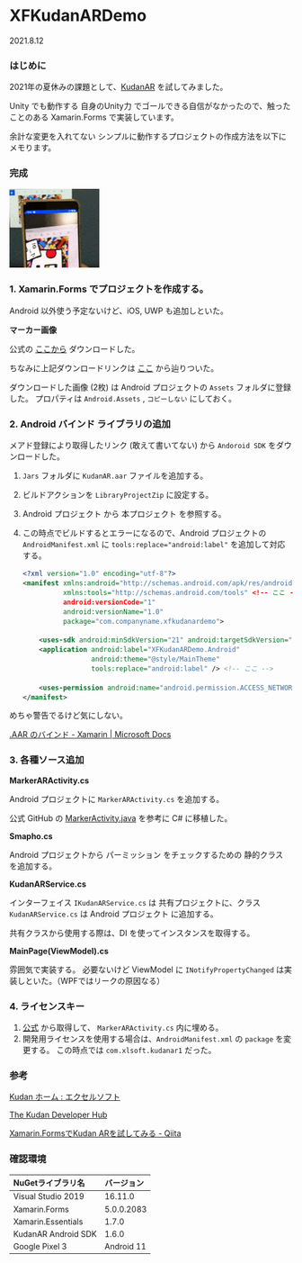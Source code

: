 # XFKudanARDemo

2021.8.12

### はじめに

2021年の夏休みの課題として、[KudanAR](https://www.xlsoft.com/jp/products/kudan/index.html) を試してみました。

Unity でも動作する 自身のUnity力 でゴールできる自信がなかったので、触ったことのある Xamarin.Forms で実装しています。

余計な変更を入れてない シンプルに動作するプロジェクトの作成方法を以下にメモります。



### 完成

![demo.gif](https://github.com/hsytkm/XFKudanARDemo/blob/master/demo.gif)



### 1. Xamarin.Forms でプロジェクトを作成する。

Android 以外使う予定ないけど、iOS, UWP も追加しといた。

**マーカー画像**

公式の [ここから](https://www.xlsoft.com/doc/kudan/files/2019/04/Kudan-Marker-Basics-Assets.zip) ダウンロードした。

ちなみに上記ダウンロードリンクは [ここ](https://www.xlsoft.com/doc/kudan/ja/android-marker-basics_jp/) から辿りついた。 

ダウンロードした画像 (2枚) は Android プロジェクトの `Assets` フォルダに登録した。 プロパティは `Android.Assets` , `コピーしない` にしておく。

### 2. Android バインド ライブラリの追加

メアド登録により取得したリンク (敢えて書いてない) から `Andoroid SDK` をダウンロードした。

1. `Jars` フォルダに `KudanAR.aar` ファイルを追加する。

2. ビルドアクションを `LibraryProjectZip` に設定する。

3. Android プロジェクト から 本プロジェクト を参照する。

4. この時点でビルドするとエラーになるので、Android プロジェクトの `AndroidManifest.xml` に `tools:replace="android:label"` を追加して対応する。

   ```xml
   <?xml version="1.0" encoding="utf-8"?>
   <manifest xmlns:android="http://schemas.android.com/apk/res/android"
             xmlns:tools="http://schemas.android.com/tools" <!-- ここ -->
             android:versionCode="1"
             android:versionName="1.0"
             package="com.companyname.xfkudanardemo">
   
       <uses-sdk android:minSdkVersion="21" android:targetSdkVersion="30" />
       <application android:label="XFKudanARDemo.Android"
                    android:theme="@style/MainTheme"
                    tools:replace="android:label" /> <!-- ここ -->
   
       <uses-permission android:name="android.permission.ACCESS_NETWORK_STATE" />
   </manifest>
   
   ```

めちゃ警告でるけど気にしない。

[.AAR のバインド - Xamarin | Microsoft Docs](https://docs.microsoft.com/ja-jp/xamarin/android/platform/binding-java-library/binding-an-aar)

### 3. 各種ソース追加

**MarkerARActivity.cs**

Android プロジェクトに `MarkerARActivity.cs` を追加する。

公式 GitHub の [MarkerActivity.java](https://github.com/XLsoft-Corporation/Public-Samples-Android/blob/master/app/src/main/java/com/xlsoft/publicsamples/MarkerActivity.java) を参考に C# に移植した。

**Smapho.cs**

Android プロジェクトから パーミッション をチェックするための 静的クラス  を追加する。

**KudanARService.cs**

インターフェイス `IKudanARService.cs` は 共有プロジェクトに、クラス `KudanARService.cs` は Android プロジェクト に追加する。

共有クラスから使用する際は、DI を使ってインスタンスを取得する。

**MainPage(ViewModel).cs**

雰囲気で実装する。 必要ないけど ViewModel に `INotifyPropertyChanged` は実装しといた。（WPFではリークの原因なる）

### 4. ライセンスキー

1. [公式](https://www.xlsoft.com/doc/kudan/ja/development-license-keys_jp/) から取得して、 `MarkerARActivity.cs` 内に埋める。
2. 開発用ライセンスを使用する場合は、`AndroidManifest.xml` の `package` を変更する。 この時点では `com.xlsoft.kudanar1` だった。

### 参考

[Kudan ホーム : エクセルソフト](https://www.xlsoft.com/jp/products/kudan/index.html)

[The Kudan Developer Hub](https://www.xlsoft.com/doc/kudan/ja/home_jp/)

[Xamarin.FormsでKudan ARを試してみる - Qiita](https://qiita.com/takapi_cs/items/581654f38ddb06a8e81c)

### 確認環境

| NuGetライブラリ名   | バージョン |
| :------------------ | :--------- |
| Visual Studio 2019  | 16.11.0    |
| Xamarin.Forms       | 5.0.0.2083 |
| Xamarin.Essentials  | 1.7.0      |
| KudanAR Android SDK | 1.6.0      |
| Google Pixel 3      | Android 11 |




